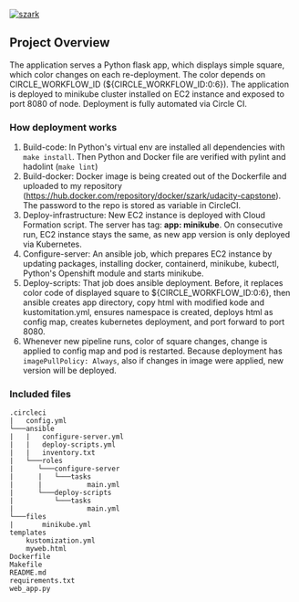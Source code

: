 [![szark](https://circleci.com/gh/szark/Udacity-capstone.svg?style=svg)](https://app.circleci.com/pipelines/github/szark/Udacity-capstone)

## Project Overview

The application serves a Python flask app, which displays simple square, which color changes on each re-deployment. The color depends on CIRCLE_WORKFLOW_ID (${CIRCLE_WORKFLOW_ID:0:6}). The application is deployed to minikube cluster installed on EC2 instance and exposed to port 8080 of node. Deployment is fully automated via Circle CI.

### How deployment works

1. Build-code: In Python's virtual env are installed all dependencies with `make install`. Then Python and Docker file are verified with pylint and hadolint (`make lint`)
2. Build-docker: Docker image is being created out of the Dockerfile and uploaded to my repository (https://hub.docker.com/repository/docker/szark/udacity-capstone). The password to the repo is stored as variable in CircleCI.
3. Deploy-infrastructure: New EC2 instance is deployed with Cloud Formation script. The server has tag: **app: minikube**. On consecutive run, EC2 instance stays the same, as new app version is only deployed via Kubernetes.
4. Configure-server: An ansible job, which prepares EC2 instance by updating packages, installing docker, containerd, minikube, kubectl, Python's Openshift module and starts minikube.
5. Deploy-scripts: That job does ansible deployment. Before, it replaces color code of displayed square to ${CIRCLE_WORKFLOW_ID:0:6}, then ansible creates app directory, copy html with modified kode and kustomitation.yml, ensures namespace is created, deploys html as config map, creates kubernetes deployment, and port forward to port 8080.
6. Whenever new pipeline runs, color of square changes, change is applied to config map and pod is restarted. Because deployment has `imagePullPolicy: Always`, also if changes in image were applied, new version will be deployed.

### Included files
```
.circleci
|   config.yml
└───ansible
|   |   configure-server.yml
|   |   deploy-scripts.yml
|   |   inventory.txt
|   └───roles
|      └───configure-server
|      |   └───tasks
|      |           main.yml
|      └───deploy-scripts
|          └───tasks
|                  main.yml
└───files
|       minikube.yml
templates
    kustomization.yml
    myweb.html
Dockerfile
Makefile
README.md
requirements.txt
web_app.py
```

